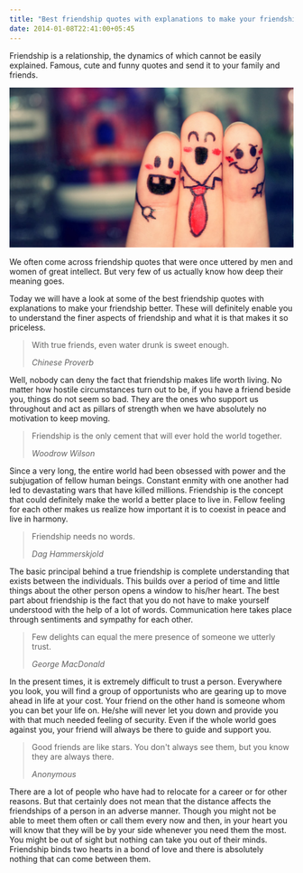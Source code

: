 ```yaml
---
title: "Best friendship quotes with explanations to make your friendship better"
date: 2014-01-08T22:41:00+05:45
---
```


<p>Friendship is a relationship, the dynamics of which cannot be easily explained. Famous, cute and funny quotes and send it to your family and friends.</p>

![best-friend-forever](/uploads/20140108-best-friend-forever.jpg)

<p>We often come across friendship quotes that were once uttered by men and women of great intellect. But very few of us actually know how deep their meaning goes.</p>

<p>Today we will have a look at some of the best friendship quotes with explanations to make your friendship better. These will definitely enable you to understand the finer aspects of friendship and what it is that makes it so priceless.</p>

<blockquote>
<p>With true friends, even water drunk is sweet enough.</p>
<cite>Chinese Proverb</cite></blockquote>

<p>Well, nobody can deny the fact that friendship makes life worth living. No matter how hostile circumstances turn out to be, if you have a friend beside you, things do not seem so bad. They are the ones who support us throughout and act as pillars of strength when we have absolutely no motivation to keep moving.</p>

<blockquote>
<p>Friendship is the only cement that will ever hold the world together.</p>
<cite>Woodrow Wilson</cite></blockquote>

<p>Since a very long, the entire world had been obsessed with power and the subjugation of fellow human beings. Constant enmity with one another had led to devastating wars that have killed millions. Friendship is the concept that could definitely make the world a better place to live in. Fellow feeling for each other makes us realize how important it is to coexist in peace and live in harmony.</p>

<blockquote>
<p>Friendship needs no words.</p>
<cite>Dag Hammerskjold</cite></blockquote>

<p>The basic principal behind a true friendship is complete understanding that exists between the individuals. This builds over a period of time and little things about the other person opens a window to his/her heart. The best part about friendship is the fact that you do not have to make yourself understood with the help of a lot of words. Communication here takes place through sentiments and sympathy for each other.</p>

<blockquote>
<p>Few delights can equal the mere presence of someone we utterly trust.</p>
<cite>George MacDonald</cite></blockquote>

<p>In the present times, it is extremely difficult to trust a person. Everywhere you look, you will find a group of opportunists who are gearing up to move ahead in life at your cost. Your friend on the other hand is someone whom you can bet your life on. He/she will never let you down and provide you with that much needed feeling of security. Even if the whole world goes against you, your friend will always be there to guide and support you.</p>

<blockquote>
<p>Good friends are like stars. You don't always see them, but you know they are always there.</p>
<cite>Anonymous</cite></blockquote>

<p>There are a lot of people who have had to relocate for a career or for other reasons. But that certainly does not mean that the distance affects the friendships of a person in an adverse manner. Though you might not be able to meet them often or call them every now and then, in your heart you will know that they will be by your side whenever you need them the most. You might be out of sight but nothing can take you out of their minds. Friendship binds two hearts in a bond of love and there is absolutely nothing that can come between them.</p>
